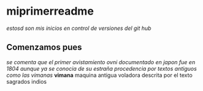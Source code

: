 # miprimerreadme
_estosd son mis inicios en control de versiones del git hub_
## Comenzamos pues
_se comenta que el primer avistamiento ovni documentado en japon fue en 1804 aunque ya se conocia de su estraña procedencia por textos  antiguos  como las  vimanas_
**vimana** maquina antigua voladora descrita por el texto sagrados indios
